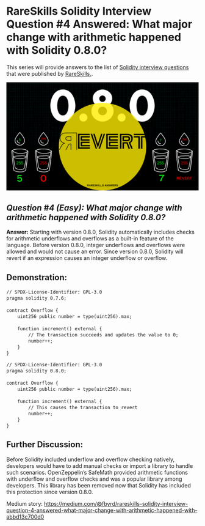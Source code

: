 # RareSkills Solidity Interview Question #4 Answered: What major change with arithmetic happened with Solidity 0.8.0?

This series will provide answers to the list of [Solidity interview questions](https://www.rareskills.io/post/solidity-interview-questions) that were published by [RareSkills.](https://www.rareskills.io/).

![Alt text](media/Question_4.png)

## *Question #4 (Easy): What major change with arithmetic happened with Solidity 0.8.0?*

**Answer:** Starting with version 0.8.0, Solidity automatically includes checks for arithmetic underflows and overflows as a built-in feature of the language. Before version 0.8.0, integer underflows and overflows were allowed and would not cause an error. Since version 0.8.0, Solidity will revert if an expression causes an integer underflow or overflow.

## Demonstration:

```solidity
// SPDX-License-Identifier: GPL-3.0
pragma solidity 0.7.6;

contract Overflow {
    uint256 public number = type(uint256).max;

    function increment() external {
        // The transaction succeeds and updates the value to 0;
        number++;
    }
}
```
```solidity
// SPDX-License-Identifier: GPL-3.0
pragma solidity 0.8.0;

contract Overflow {
    uint256 public number = type(uint256).max;

    function increment() external {
        // This causes the transaction to revert
        number++;
    }
}
```

## Further Discussion:

Before Solidity included underflow and overflow checking natively, developers would have to add manual checks or import a library to handle such scenarios. OpenZeppelin’s SafeMath provided arithmetic functions with underflow and overflow checks and was a popular library among developers. This library has been removed now that Solidity has included this protection since version 0.8.0.

Medium story: https://medium.com/@fbyrd/rareskills-solidity-interview-question-4-answered-what-major-change-with-arithmetic-happened-with-abbd13c700d0